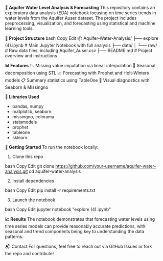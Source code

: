 **🌊 Aquifer Water Level Analysis & Forecasting**
This repository contains an exploratory data analysis (EDA) notebook focusing on time series trends in water levels from the Aquifer Auser dataset. The project includes preprocessing, visualization, and forecasting using statistical and machine learning tools.

**📁 Project Structure**
bash
Copy
Edit
📦 Aquifer-Water-Analysis/
├── explore (4).ipynb       # Main Jupyter Notebook with full analysis
├── data/
│   └── raw/                # Raw data files, including Aquifer_Auser.csv
├── README.md               # Project overview and instructions

**📊 Features**
📉 Missing value imputation via linear interpolation
🔄 Seasonal decomposition using STL
📈 Forecasting with Prophet and Holt-Winters models
📋 Summary statistics using TableOne
📎 Visual diagnostics with Seaborn & Missingno

**🧰 Libraries Used**
- pandas, numpy
- matplotlib, seaborn
- missingno, colorama
- statsmodels
- prophet
- tableone
- sklearn

**🚀 Getting Started**
To run the notebook locally:

1. Clone this repo

bash
Copy
Edit
git clone https://github.com/your-username/aquifer-water-analysis.git
cd aquifer-water-analysis

2. Install dependencies

bash
Copy
Edit
pip install -r requirements.txt

3. Launch the notebook
 
bash
Copy
Edit
jupyter notebook "explore (4).ipynb"

**📈 Results**
The notebook demonstrates that forecasting water levels using time series models can provide reasonably accurate predictions, with seasonal and trend components being key to understanding the data patterns.

📬 Contact
For questions, feel free to reach out via GitHub Issues or fork the repo and contribute!
